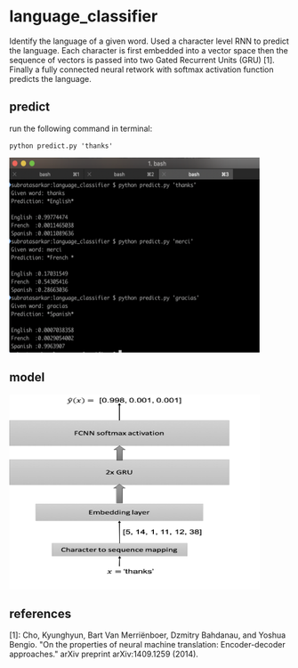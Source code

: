 # language_classifier
Identify the language of a given word. Used a character level RNN to predict the language. 
Each character is first embedded into a vector space then the sequence of vectors is passed into two Gated Recurrent Units (GRU) [1]. Finally a fully connected neural retwork with softmax activation function predicts the language.

## predict
run the following command in terminal:
```
python predict.py 'thanks' 
```
<img src="https://github.com/sbrsarkar/language_classifier/blob/master/data/predict.png" alt="sample outputs" width="450" height="350">

## model
<img src="https://github.com/sbrsarkar/language_classifier/blob/master/model.png" alt="model_architecture" width="450" height="350">

## references
[1]: Cho, Kyunghyun, Bart Van Merriënboer, Dzmitry Bahdanau, and Yoshua Bengio. "On the properties of neural machine translation: Encoder-decoder approaches." arXiv preprint arXiv:1409.1259 (2014).
